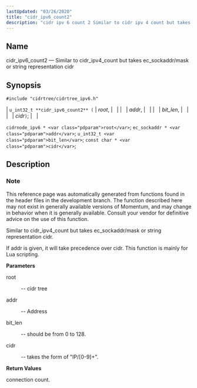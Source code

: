 ```yaml
---
lastUpdated: "03/26/2020"
title: "cidr_ipv6_count2"
description: "cidr ipv 6 count 2 Similar to cidr ipv 4 count but takes ec sockaddr mask or string representation cidr u int 32 t cidr ipv 6 count 2 root addr bit len cidr cidrnode ipv 6 root ec sockaddr addr u int 32 t bit len const char cidr..."
---
```


<a name="apis.cidr_ipv6_count2"></a> 
## Name

cidr_ipv6_count2 — Similar to cidr_ipv4_count but takes ec_sockaddr/mask or string representation cidr

## Synopsis

`#include "cidrtree/cidrtree_ipv6.h"`

| `u_int32_t **cidr_ipv6_count2** (` | <var class="pdparam">root</var>, |   |
|   | <var class="pdparam">addr</var>, |   |
|   | <var class="pdparam">bit_len</var>, |   |
|   | <var class="pdparam">cidr</var>`)`; |   |

`cidrnode_ipv6 * <var class="pdparam">root</var>`;
`ec_sockaddr * <var class="pdparam">addr</var>`;
`u_int32_t <var class="pdparam">bit_len</var>`;
`const char * <var class="pdparam">cidr</var>`;<a name="idp48229008"></a> 
## Description

### Note

This reference page was automatically generated from functions found in the header files in the development branch. The function described here may not exist in generally available versions of Momentum, and may change in behavior when it is generally available. Consult your vendor for definitive advice on the use of this function.

Similar to cidr_ipv4_count but takes ec_sockaddr/mask or string representation cidr.

If addr is given, it will take precedence over cidr. This function is mainly for Lua scripting.

**<a name="idp48232464"></a> Parameters**

<dl class="variablelist">

<dt>root</dt>

<dd>

-- cidr tree

</dd>

<dt>addr</dt>

<dd>

-- Address

</dd>

<dt>bit_len</dt>

<dd>

-- should be from 0 to 128.

</dd>

<dt>cidr</dt>

<dd>

-- takes the form of "IP/[0-9]+".

</dd>

</dl>

**<a name="idp48240992"></a> Return Values**

connection count.